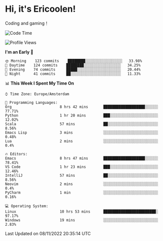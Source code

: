 # Hi, it's Ericoolen!
Coding and gaming！

<!--START_SECTION:waka-->
![Code Time](http://img.shields.io/badge/Code%20Time-516%20hrs%2049%20mins-blue)

![Profile Views](http://img.shields.io/badge/Profile%20Views-0-blue)

**I'm an Early 🐤** 

```text
🌞 Morning    123 commits    ████████░░░░░░░░░░░░░░░░░   33.98% 
🌆 Daytime    124 commits    ████████░░░░░░░░░░░░░░░░░   34.25% 
🌃 Evening    74 commits     █████░░░░░░░░░░░░░░░░░░░░   20.44% 
🌙 Night      41 commits     ██░░░░░░░░░░░░░░░░░░░░░░░   11.33%

```


📊 **This Week I Spent My Time On** 

```text
⌚︎ Time Zone: Europe/Amsterdam

💬 Programming Languages: 
Org                      8 hrs 42 mins       ███████████████████░░░░░░   77.71% 
Python                   1 hr 20 mins        ███░░░░░░░░░░░░░░░░░░░░░░   12.02% 
Scala                    57 mins             ██░░░░░░░░░░░░░░░░░░░░░░░   8.56% 
Emacs Lisp               3 mins              ░░░░░░░░░░░░░░░░░░░░░░░░░   0.48% 
Lua                      2 mins              ░░░░░░░░░░░░░░░░░░░░░░░░░   0.4%

🔥 Editors: 
Emacs                    8 hrs 47 mins       ███████████████████░░░░░░   78.41% 
VS Code                  1 hr 23 mins        ███░░░░░░░░░░░░░░░░░░░░░░   12.46% 
IntelliJ                 57 mins             ██░░░░░░░░░░░░░░░░░░░░░░░   8.56% 
Neovim                   2 mins              ░░░░░░░░░░░░░░░░░░░░░░░░░   0.4% 
PyCharm                  1 min               ░░░░░░░░░░░░░░░░░░░░░░░░░   0.16%

💻 Operating System: 
Linux                    10 hrs 53 mins      ████████████████████████░   97.17% 
Windows                  19 mins             ░░░░░░░░░░░░░░░░░░░░░░░░░   2.83%

```


 Last Updated on 08/11/2022 20:35:14 UTC
<!--END_SECTION:waka-->

